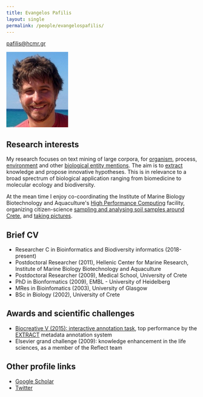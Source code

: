 ```yaml
---
title: Evangelos Pafilis
layout: single
permalink: /people/evangelospafilis/
---
```


<pafilis@hcmr.gr>


![Photo of Evangelos Pafilis](people_evangelospafilis.jpg)

## Research interests

My research focuses on text mining of large corpora, for [organism](http://organisms.hcmr.gr), process, [environment](http://environments.hcmr.gr) and other [biological entity mentions](http://reflect.ws).
The aim is to [extract](http://extract.hcmr.gr) knowledge and propose innovative hypotheses. This is in relevance to a broad sprectrum of biological application ranging from biomedicine to molecular ecology and biodiversity. <br>

At the mean time I enjoy co-coordinating the Institute of Marine Biology Biotechnology and Aquaculture's [High Performance Computing](http://hpc.hcmr.gr) facility, organizing citizen-science [sampling and analysing soil samples around Crete](http://wiki.gensc.org/index.php?title=GSC_island_sampling_day), and [taking pictures](http://epafilis/info/photography). <br>

## Brief CV

* Researcher C in Bioinformatics and Biodiversity informatics (2018-present)
* Postdoctoral Researcher (2011), Hellenic Center for Marine Research, Institute of Marine Biology Biotechnology and Aquaculture
* Postdoctoral Researcher (2009), Medical School, University of Crete
* PhD in Bionformatics (2009), EMBL - University of Heidelberg
* MRes in Bioinfomatics (2003), University of Glasgow  
* BSc in Biology (2002), University of Crete  

## Awards and scientific challenges

* [Biocreative V (2015): interactive annotation task](https://biocreative.bioinformatics.udel.edu/tasks/biocreative-v/iat-task-biocurators/), top performance by the [EXTRACT](http://extract.hcmr.gr) metadata annotation system 
* Elsevier grand challenge (2009): knowledge enhancement in the life sciences, as a member of the Reflect team 

<!--## Workshop (co-) hosted
*
*
*
* 
-->


<!--## Visiting researcher, hackathon/datathon participations
* 
*
*
* 
-->



## Other profile links

* [Google Scholar](https://scholar.google.com/citations?user=Aik8EvoAAAAJ&hl=en)
* [Twitter](https://twitter.com/epafilis)
